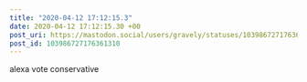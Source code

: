 ```yaml
---
title: "2020-04-12 17:12:15.3"
date: 2020-04-12 17:12:15.30 +00
post_uri: https://mastodon.social/users/gravely/statuses/103986727176361310
post_id: 103986727176361310
---
```

alexa vote conservative


